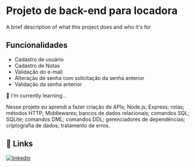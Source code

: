 
# Projeto de back-end para locadora

A brief description of what this project does and who it's for


## Funcionalidades

- Cadastro de usuário
- Cadastro de Notas
- Validação do e-mail
- Alteração de senha com solicitação da senha anterior
- Validação da senha anterior




🧠 I'm currently learning...



Nesse projeto eu aprendi a fazer criação de APIs; Node.js; Express; rotas; métodos HTTP; Middlewares; bancos de dados relacionais; comandos SQL; SQLite; comandos DML; comandos DDL; gerenciadores de dependências; criptografia de dados; tratamento de erros.

## 🔗 Links

[![linkedin](https://img.shields.io/badge/linkedin-0A66C2?style=for-the-badge&logo=linkedin&logoColor=white)](https://www.linkedin.com/in/antoniolteixeira)